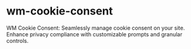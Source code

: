 # wm-cookie-consent
WM Cookie Consent: Seamlessly manage cookie consent on your site. Enhance privacy compliance with customizable prompts and granular controls.
